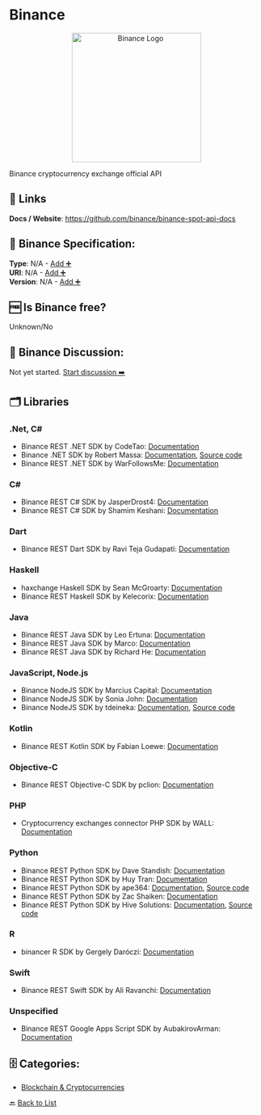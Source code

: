 # Binance
<p align="center">
    <img width="256" src="https://raw.githubusercontent.com/apis-list/apis-list/main/apis/binance/logo_256x256.png" alt="Binance Logo"/>
</p>
Binance cryptocurrency exchange official API

##  🔗 Links
**Docs / Website**: https://github.com/binance/binance-spot-api-docs

## 🧬 Binance Specification:
**Type**: N/A - [Add ➕](https://github.com/apis-list/apis-list/edit/main/apis/binance/binance.yaml)  
**URI**: N/A - [Add ➕](https://github.com/apis-list/apis-list/edit/main/apis/binance/binance.yaml)  
**Version**: N/A - [Add ➕](https://github.com/apis-list/apis-list/edit/main/apis/binance/binance.yaml)

## 🆓 Is Binance free?
 Unknown/No 

## 💬 Binance Discussion:
Not yet started. [Start discussion ➡️](https://github.com/apis-list/apis-list/discussions/new)

## 🗂️ Libraries
### .Net, C#
- Binance REST .NET SDK by CodeTao: [Documentation](https://github.com/CodeTao/Binance.Api)
- Binance .NET SDK by Robert Massa: [Documentation](https://github.com/Grepsy/BinanceService), [Source code](https://www.nuget.org/packages/BinanceService)
- Binance REST .NET SDK by WarFollowsMe: [Documentation](https://github.com/WarFollowsMe/NetBinance)
### C#
- Binance REST C# SDK by JasperDrost4: [Documentation](https://github.com/JasperDrost4/BinanceApiDataRetriever)
- Binance REST C# SDK by Shamim Keshani: [Documentation](https://github.com/jeot/BinanceApi_CSharp)
### Dart
- Binance REST Dart SDK by Ravi Teja Gudapati: [Documentation](https://github.com/tejainece/binance_api.dart)
### Haskell
- haxchange Haskell SDK by Sean McGroarty: [Documentation](https://github.com/mcgizzle/haxchange)
- Binance REST Haskell SDK by Kelecorix: [Documentation](https://github.com/kelecorix/api-binance)
### Java
- Binance REST Java SDK by Leo Ertuna: [Documentation](https://github.com/JPLeoRX/binance4j)
- Binance REST Java SDK by Marco: [Documentation](https://github.com/VaultDeveloper/binance-java-client)
- Binance REST Java SDK by Richard He: [Documentation](https://github.com/richardyc/Binance-API-Challenge)
### JavaScript, Node.js
- Binance NodeJS SDK by Marcius Capital: [Documentation](https://github.com/marcius-capital/binance-api)
- Binance NodeJS SDK by Sonia John: [Documentation](https://github.com/realChainLife/Binance-API)
- Binance NodeJS SDK by tdeineka: [Documentation](https://github.com/tdeineka/node-binance-us-api), [Source code](https://www.npmjs.com/package/node-binance-api)
### Kotlin
- Binance REST Kotlin SDK by Fabian Loewe: [Documentation](https://github.com/hyronx/binance-api-kotlin)
### Objective-C
- Binance REST Objective-C SDK by pclion: [Documentation](https://github.com/pclion/BinanceAPIForOC)
### PHP
- Cryptocurrency exchanges connector PHP SDK by WALL: [Documentation](https://github.com/wall-one/exchange-connector)
### Python
- Binance REST Python SDK by Dave Standish: [Documentation](https://github.com/machine-uprising/api-Binance)
- Binance REST Python SDK by Huy Tran: [Documentation](https://github.com/mrhuytran/bnb-api-wrapper)
- Binance REST Python SDK by ape364: [Documentation](https://github.com/ape364/aiobinance), [Source code](https://pypi.org/project/aiobinance/)
- Binance REST Python SDK by Zac Shaiken: [Documentation](https://github.com/shaikezr/binance-bot)
- Binance REST Python SDK by Hive Solutions: [Documentation](https://github.com/hivesolutions/binance_api), [Source code](https://pypi.org/project/binance_api/)
### R
- binancer R SDK by Gergely Daróczi: [Documentation](https://github.com/daroczig/binancer)
### Swift
- Binance REST Swift SDK by Ali Ravanchi: [Documentation](https://github.com/ravanchi/BinanceSwift)
### Unspecified
- Binance REST Google Apps Script SDK by AubakirovArman: [Documentation](https://github.com/AubakirovArman/Binance_api_gas)


## 🗄️ Categories:
- [Blockchain & Cryptocurrencies](https://github.com/apis-list/apis-list#blockchain--cryptocurrencies-)

🔙  [Back to List](https://github.com/apis-list/apis-list)
